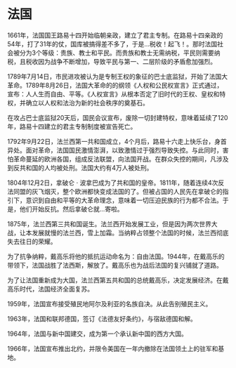 # 法国

1661年，法国国王路易十四开始临朝亲政，建立了君主专制。在路易十四亲政的54年，打了31年的仗，国库被搞得差不多了，于是...税收！起飞！。那时法国社会被分为3个等级：贵族、教士和平民。而贵族和教士无需纳税，平民则需要纳税，且税收因为战争不断增加，导致平民与第一、二层阶级的矛盾愈加强烈。  

1789年7月14日，市民进攻被认为是专制王权的象征的巴士底监狱，开始了法国大革命。1789年8月26日，法国大革命的的纲领《人权和公民权宣言》正式通过，宣布：人人生而自由、平等。《人权宣言》从根本否定了旧时代的王权、皇权和特权，并确立以人权和法治为新的社会秩序的奠基石。  

在攻占巴士底监狱20天后，国民会议宣布，废除一切封建特权，意味着延续了120年，路易十四建立的君主专制制度被宣告死亡。

1792年9月22日，法兰西第一共和国成立，4个月后，路易十六走上快乐台，身首异处。面对革命，法国国民激情澎湃，以致激情过于强烈导致失控。与此同时，害怕革命蔓延的欧洲各国，组成反法联盟，向法国开战。在群众失控的期间，凡涉及到反共和国的人均被处刑。法国大约有4万人被处刑。  

1804年12月2日，拿破仑 · 波拿巴成为了共和国的皇帝。1811年，随着连续4次反法同盟的灰飞烟灭，整个欧洲都快变成法国的了。但被占国的人民先在拿破仑的指引下，意识到自由和平等的大革命理念，意味着一切压迫民族的行为都不合法。于是，他们开始反抗。然后拿破仑就...寄啦。  

1875年，法兰西第三共和国诞生。法兰西开始发展工业，但是因为两次世界大战，让本发展就慢的法兰西，雪上加霜。当纳粹占领整个法国的时候，法兰西彻底失去往日的荣耀。  

为了抗争纳粹，戴高乐将他的抵抗运动命名为：自由法国。1944年，在戴高乐的带领下，法国战胜了法西斯，解放了。戴高乐也为战后法国的复兴铺就了道路。  

为了让法国重新成为大国，法兰西第五共和国的总统戴高乐，决定发展经济。在戴高乐时代，法国经济全面复苏。  

1959年，法国宣布接受殖民地阿尔及利亚的名族自决。从此告别殖民主义。  

1963年，法国和联邦德国，签订《法德友好条约》，与宿敌德国和解。  

1964年，法国与新中国建交，成为第一个承认新中国的西方大国。  

1966年，法国宣布推出北约，并限令美国在一年内撤除在法国领土上的驻军和基地。
